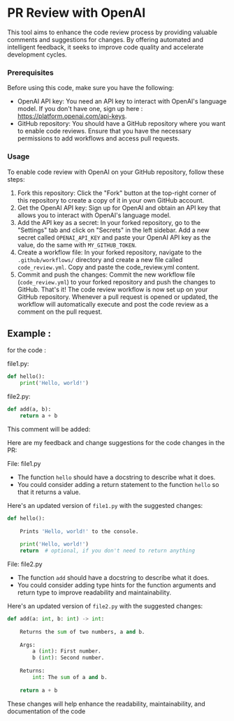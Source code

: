 # PR Review with OpenAI
This tool aims to enhance the code review process by providing valuable comments and suggestions for changes. By offering automated and intelligent feedback, it seeks to improve code quality and accelerate development cycles.

### Prerequisites

Before using this code, make sure you have the following:

- OpenAI API key: You need an API key to interact with OpenAI's language model. If you don't have one, sign up here : https://platform.openai.com/api-keys.
- GitHub repository: You should have a GitHub repository where you want to enable code reviews. Ensure that you have the necessary permissions to add workflows and access pull requests.

### Usage

To enable code review with OpenAI on your GitHub repository, follow these steps:

1. Fork this repository: Click the "Fork" button at the top-right corner of this repository to create a copy of it in your own GitHub account.
2. Get the OpenAI API key: Sign up for OpenAI and obtain an API key that allows you to interact with OpenAI's language model.
3. Add the API key as a secret: In your forked repository, go to the "Settings" tab and click on "Secrets" in the left sidebar. Add a new secret called `OPENAI_API_KEY` and paste your OpenAI API key as the value, do the same with `MY_GITHUB_TOKEN`.
4. Create a workflow file: In your forked repository, navigate to the `.github/workflows/` directory and create a new file called `code_review.yml`. Copy and paste the 
code_review.yml content.
5. Commit and push the changes: Commit the new workflow file (`code_review.yml`) to your forked repository and push the changes to GitHub. That's it! The code review workflow is now set up on your GitHub repository. Whenever a pull request is opened or updated, the workflow will automatically execute and post the code review as a comment on the pull request.



## Example : 

for the code :

file1.py:
```python
def hello():
    print('Hello, world!')
```

file2.py:
```python
def add(a, b):
    return a + b
```


This comment will be added: 

Here are my feedback and change suggestions for the code changes in the PR:

File: file1.py
- The function `hello` should have a docstring to describe what it does.
- You could consider adding a return statement to the function `hello` so that it returns a value.

Here's an updated version of `file1.py` with the suggested changes:
```python
def hello():
    
    Prints 'Hello, world!' to the console.
    
    print('Hello, world!')
    return  # optional, if you don't need to return anything
```

File: file2.py
- The function `add` should have a docstring to describe what it does.
- You could consider adding type hints for the function arguments and return type to improve readability and maintainability.

Here's an updated version of `file2.py` with the suggested changes:
```python
def add(a: int, b: int) -> int:
    
    Returns the sum of two numbers, a and b.
    
    Args:
        a (int): First number.
        b (int): Second number.
    
    Returns:
        int: The sum of a and b.
    
    return a + b
```

These changes will help enhance the readability, maintainability, and documentation of the code

